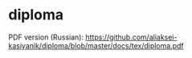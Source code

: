 # diploma

PDF version (Russian):
https://github.com/aliaksei-kasiyanik/diploma/blob/master/docs/tex/diploma.pdf

